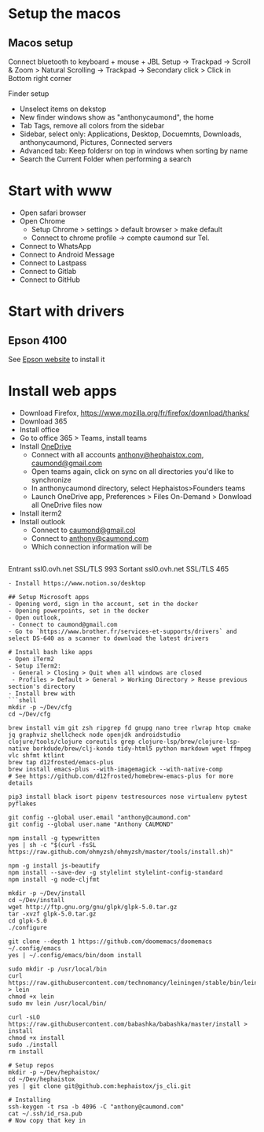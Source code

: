 # Setup the macos

## Macos setup
Connect bluetooth to keyboard + mouse + JBL
Setup
-> Trackpad -> Scroll & Zoom > Natural Scrolling
-> Trackpad -> Secondary click > Click in Bottom right corner

Finder setup
- Unselect items on dekstop
- New finder windows show as "anthonycaumond", the home
- Tab Tags, remove all colors from the sidebar
- Sidebar, select only: Applications, Desktop, Docuemnts, Downloads, anthonycaumond, Pictures, Connected servers
- Advanced tab: Keep foldersr on top in windows when sorting by name
- Search the Current Folder when performing a search

# Start with www
- Open safari browser
- Open Chrome
   - Setup Chrome > settings > default browser > make default
   - Connect to chrome profile -> compte caumond sur Tel.
- Connect to WhatsApp
- Connect to Android Message
- Connect to Lastpass
- Connect to Gitlab
- Connect to GitHub

# Start with drivers
## Epson 4100
See [Epson website](https://www.epson.fr/fr_FR/support/sc/epson-expression-home-xp-4100/s/s1729)
 to install it

# Install web apps
- Download Firefox, https://www.mozilla.org/fr/firefox/download/thanks/
- Download 365
- Install office
- Go to office 365 > Teams, install teams
- Install [OneDrive](https://www.microsoft.com/en-gb/microsoft-365/onedrive/download)
  - Connect with all accounts anthony@hephaistox.com, caumond@gmail.com
  - Open teams again, click on sync on all directories you'd like to synchronize
  - In anthonycaumond directory, select Hephaistos>Founders teams
  - Launch OneDrive app, Preferences > Files On-Demand > Donwload all OneDrive files now
- Install iterm2
- Install outlook
  - Connect to caumond@gmail.col
  - Connect to [anthony@caumond.com](https://help.ovhcloud.com/csm/fr-mx-plan-outlook-windows-configuration?id=kb_article_view&sysparm_article=KB0052099)
  - Which connection information will be
  ```
Entrant	ssl0.ovh.net	SSL/TLS	993
Sortant	ssl0.ovh.net	SSL/TLS	465
  ```
- Install https://www.notion.so/desktop

## Setup Microsoft apps
- Opening word, sign in the account, set in the docker
- Opening powerpoints, set in the docker
- Open outlook, 
   - Connect to caumond@gmail.com
- Go to `https://www.brother.fr/services-et-supports/drivers` and select DS-640 as a scanner to download the latest drivers

# Install bash like apps
- Open iTerm2
- Setup iTerm2:
   - General > Closing > Quit when all windows are closed
   - Profiles > Default > General > Working Directory > Reuse previous section's directory
- Install brew with
```shell
mkdir -p ~/Dev/cfg
cd ~/Dev/cfg

brew install vim git zsh ripgrep fd gnupg nano tree rlwrap htop cmake jq graphviz shellcheck node openjdk androidstudio clojure/tools/clojure coreutils grep clojure-lsp/brew/clojure-lsp-native borkdude/brew/clj-kondo tidy-html5 python markdown wget ffmpeg vlc shfmt ktlint
brew tap d12frosted/emacs-plus
brew install emacs-plus --with-imagemagick --with-native-comp
# See https://github.com/d12frosted/homebrew-emacs-plus for more details

pip3 install black isort pipenv testresources nose virtualenv pytest pyflakes

git config --global user.email "anthony@caumond.com"
git config --global user.name "Anthony CAUMOND"

npm install -g typewritten
yes | sh -c "$(curl -fsSL https://raw.github.com/ohmyzsh/ohmyzsh/master/tools/install.sh)"

npm -g install js-beautify
npm install --save-dev -g stylelint stylelint-config-standard
npm install -g node-cljfmt

mkdir -p ~/Dev/install
cd ~/Dev/install
wget http://ftp.gnu.org/gnu/glpk/glpk-5.0.tar.gz 
tar -xvzf glpk-5.0.tar.gz
cd glpk-5.0
./configure

git clone --depth 1 https://github.com/doomemacs/doomemacs ~/.config/emacs
yes | ~/.config/emacs/bin/doom install

sudo mkdir -p /usr/local/bin
curl https://raw.githubusercontent.com/technomancy/leiningen/stable/bin/lein > lein
chmod +x lein
sudo mv lein /usr/local/bin/

curl -sLO https://raw.githubusercontent.com/babashka/babashka/master/install > install
chmod +x install
sudo ./install
rm install

# Setup repos
mkdir -p ~/Dev/hephaistox/
cd ~/Dev/hephaistox
yes | git clone git@github.com:hephaistox/js_cli.git

# Installing
ssh-keygen -t rsa -b 4096 -C "anthony@caumond.com"
cat ~/.ssh/id_rsa.pub
# Now copy that key in 
```
